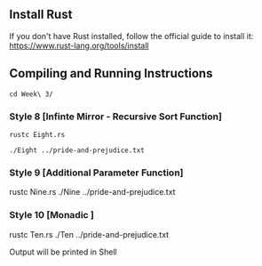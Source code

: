 ## Install Rust
If you don't have Rust installed, follow the official guide to install it:
https://www.rust-lang.org/tools/install


## Compiling and Running Instructions
```
cd Week\ 3/
```

### Style 8 [Infinte Mirror - Recursive Sort Function]
```
rustc Eight.rs
```
```
./Eight ../pride-and-prejudice.txt
```

### Style 9 [Additional Parameter Function]
rustc Nine.rs
./Nine ../pride-and-prejudice.txt

### Style 10 [Monadic ]
rustc Ten.rs
./Ten ../pride-and-prejudice.txt

Output will be printed in Shell